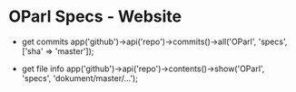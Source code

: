 # OParl Specs - Website

- get commits
app('github')->api('repo')->commits()->all('OParl', 'specs', ['sha' => 'master']);

- get file info
app('github')->api('repo')->contents()->show('OParl', 'specs', 'dokument/master/...');